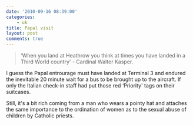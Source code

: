 ```yaml
---
date: '2010-09-16 08:39:00'
categories:
    - uk
title: Papal visit
layout: post
comments: true
---
```


> ‘When you land at Heathrow you think at times you have landed in a
> Third World country' - Cardinal Walter Kasper.

I guess the Papal entrourage must have landed at Terminal 3 and endured
the inevitable 20 minute wait for a bus to be brought up to the
aircraft. If only the Italian check-in staff had put those red
‘Priority' tags on their suitcases.

Still, it's a bit rich coming from a man who wears a pointy hat and
attaches the same importance to the ordination of women as to the sexual
abuse of children by Catholic priests.
